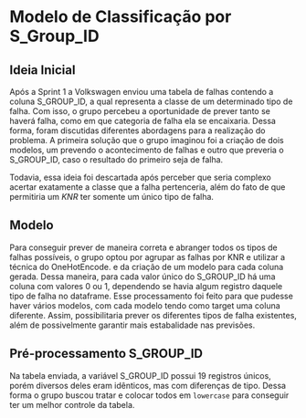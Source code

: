 # Modelo de Classificação por S_Group_ID

## Ideia Inicial 

Após a Sprint 1 a Volkswagen enviou uma tabela de falhas contendo a coluna S_GROUP_ID, a qual representa a classe de um determinado tipo de falha. Com isso, o grupo percebeu a oportunidade de prever tanto se haverá falha, como em que categoria de falha ela se encaixaria. Dessa forma, foram discutidas diferentes abordagens para a realização do problema. A primeira solução que o grupo imaginou foi a criação de dois modelos, um prevendo o acontecimento de falhas e outro que preveria o S_GROUP_ID, caso o resultado do primeiro seja de falha.

Todavia, essa ideia foi descartada após perceber que seria complexo acertar exatamente a classe que a falha pertenceria, além do fato de que permitiria um *KNR* ter somente um único tipo de falha. 

## Modelo

Para conseguir prever de maneira correta e abranger todos os tipos de falhas possíveis, o grupo optou por agrupar as falhas por KNR e utilizar a técnica do OneHotEncode. e da criação de um modelo para cada coluna gerada. Dessa maneira, para cada valor único do S_GROUP_ID há uma coluna com valores 0 ou 1, dependendo se havia algum registro daquele tipo de falha no dataframe. Esse processamento foi feito para que pudesse haver vários modelos, com cada modelo tendo como target uma coluna diferente. Assim, possibilitaria prever os diferentes tipos de falha existentes, além de possivelmente garantir mais estabalidade nas previsões.

## Pré-processamento S_GROUP_ID 

Na tabela enviada, a variável S_GROUP_ID possui 19 registros únicos, porém diversos deles eram idênticos, mas com diferenças de tipo. Dessa forma o grupo buscou tratar e colocar todos em `lowercase` para conseguir ter um melhor controle da tabela.

